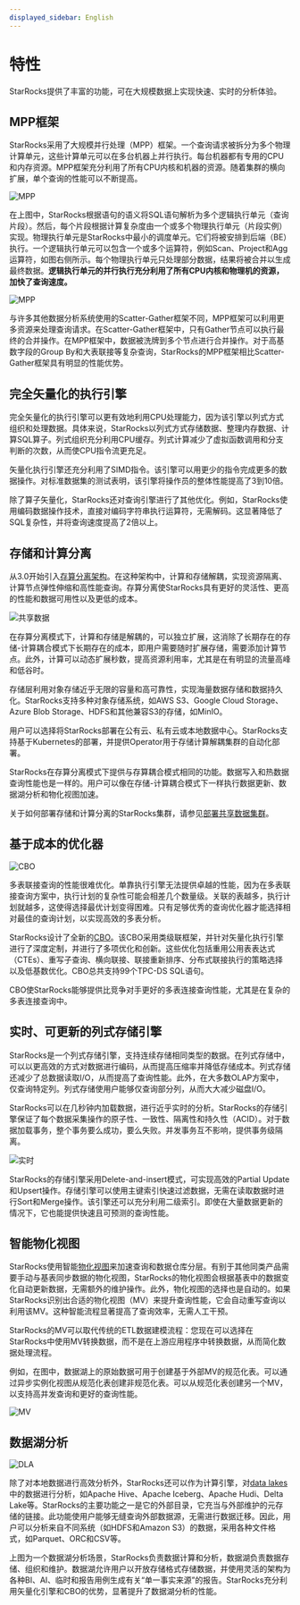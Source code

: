 ```yaml
---
displayed_sidebar: English
---
```


# 特性

StarRocks提供了丰富的功能，可在大规模数据上实现快速、实时的分析体验。

## MPP框架

StarRocks采用了大规模并行处理（MPP）框架。一个查询请求被拆分为多个物理计算单元，这些计算单元可以在多台机器上并行执行。每台机器都有专用的CPU和内存资源。MPP框架充分利用了所有CPU内核和机器的资源。随着集群的横向扩展，单个查询的性能可以不断提高。

![MPP](../assets/1.1-3-mpp.png)

在上图中，StarRocks根据语句的语义将SQL语句解析为多个逻辑执行单元（查询片段）。然后，每个片段根据计算复杂度由一个或多个物理执行单元（片段实例）实现。物理执行单元是StarRocks中最小的调度单元。它们将被安排到后端（BE）执行。一个逻辑执行单元可以包含一个或多个运算符，例如Scan、Project和Agg运算符，如图右侧所示。每个物理执行单元只处理部分数据，结果将被合并以生成最终数据。**逻辑执行单元的并行执行充分利用了所有CPU内核和物理机的资源，加快了查询速度。**

![MPP](../assets/1.1-4-mpp.png)

与许多其他数据分析系统使用的Scatter-Gather框架不同，MPP框架可以利用更多资源来处理查询请求。在Scatter-Gather框架中，只有Gather节点可以执行最终的合并操作。在MPP框架中，数据被洗牌到多个节点进行合并操作。对于高基数字段的Group By和大表联接等复杂查询，StarRocks的MPP框架相比Scatter-Gather框架具有明显的性能优势。

## 完全矢量化的执行引擎

完全矢量化的执行引擎可以更有效地利用CPU处理能力，因为该引擎以列式方式组织和处理数据。具体来说，StarRocks以列式方式存储数据、整理内存数据、计算SQL算子。列式组织充分利用CPU缓存。列式计算减少了虚拟函数调用和分支判断的次数，从而使CPU指令流更充足。

矢量化执行引擎还充分利用了SIMD指令。该引擎可以用更少的指令完成更多的数据操作。对标准数据集的测试表明，该引擎将操作员的整体性能提高了3到10倍。

除了算子矢量化，StarRocks还对查询引擎进行了其他优化。例如，StarRocks使用编码数据操作技术，直接对编码字符串执行运算符，无需解码。这显著降低了SQL复杂性，并将查询速度提高了2倍以上。

## 存储和计算分离

从3.0开始引入[存算分离架构](./Architecture.md)。在这种架构中，计算和存储解耦，实现资源隔离、计算节点弹性伸缩和高性能查询。存算分离使StarRocks具有更好的灵活性、更高的性能和数据可用性以及更低的成本。

![共享数据](../assets/share_data_arch.png)

在存算分离模式下，计算和存储是解耦的，可以独立扩展，这消除了长期存在的存储-计算耦合模式下长期存在的成本，即用户需要随时扩展存储，需要添加计算节点。此外，计算可以动态扩展秒数，提高资源利用率，尤其是在有明显的流量高峰和低谷时。

存储层利用对象存储近乎无限的容量和高可靠性，实现海量数据存储和数据持久化。StarRocks支持多种对象存储系统，如AWS S3、Google Cloud Storage、Azure Blob Storage、HDFS和其他兼容S3的存储，如MinIO。

用户可以选择将StarRocks部署在公有云、私有云或本地数据中心。StarRocks支持基于Kubernetes的部署，并提供Operator用于存储计算解耦集群的自动化部署。

StarRocks在存算分离模式下提供与存算耦合模式相同的功能。数据写入和热数据查询性能也是一样的。用户可以像在存储-计算耦合模式下一样执行数据更新、数据湖分析和物化视图加速。

关于如何部署存储和计算分离的StarRocks集群，请参见[部署共享数据集群](../deployment/shared_data/s3.md)。

## 基于成本的优化器

![CBO](../assets/1.1-5-cbo.png)

多表联接查询的性能很难优化。单靠执行引擎无法提供卓越的性能，因为在多表联接查询方案中，执行计划的复杂性可能会相差几个数量级。关联的表越多，执行计划就越多，这使得选择最优计划变得困难。只有足够优秀的查询优化器才能选择相对最佳的查询计划，以实现高效的多表分析。

StarRocks设计了全新的[CBO](../using_starrocks/Cost_based_optimizer.md)。该CBO采用类级联框架，并针对矢量化执行引擎进行了深度定制，并进行了多项优化和创新。这些优化包括重用公用表表达式（CTEs）、重写子查询、横向联接、联接重新排序、分布式联接执行的策略选择以及低基数优化。CBO总共支持99个TPC-DS SQL语句。

CBO使StarRocks能够提供比竞争对手更好的多表连接查询性能，尤其是在复杂的多表连接查询中。

## 实时、可更新的列式存储引擎

StarRocks是一个列式存储引擎，支持连续存储相同类型的数据。在列式存储中，可以以更高效的方式对数据进行编码，从而提高压缩率并降低存储成本。列式存储还减少了总数据读取I/O，从而提高了查询性能。此外，在大多数OLAP方案中，仅查询特定列。列式存储使用户能够仅查询部分列，从而大大减少磁盘I/O。

StarRocks可以在几秒钟内加载数据，进行近乎实时的分析。StarRocks的存储引擎保证了每个数据采集操作的原子性、一致性、隔离性和持久性（ACID）。对于数据加载事务，整个事务要么成功，要么失败。并发事务互不影响，提供事务级隔离。

![实时](../assets/1.1-6-realtime.png)

StarRocks的存储引擎采用Delete-and-insert模式，可实现高效的Partial Update和Upsert操作。存储引擎可以使用主键索引快速过滤数据，无需在读取数据时进行Sort和Merge操作。该引擎还可以充分利用二级索引。即使在大量数据更新的情况下，它也能提供快速且可预测的查询性能。

## 智能物化视图

StarRocks使用智能[物化视图](../using_starrocks/Materialized_view.md)来加速查询和数据仓库分层。有别于其他同类产品需要手动与基表同步数据的物化视图，StarRocks的物化视图会根据基表中的数据变化自动更新数据，无需额外的维护操作。此外，物化视图的选择也是自动的。如果StarRocks识别出合适的物化视图（MV）来提升查询性能，它会自动重写查询以利用该MV。这种智能流程显著提高了查询效率，无需人工干预。

StarRocks的MV可以取代传统的ETL数据建模流程：您现在可以选择在StarRocks中使用MV转换数据，而不是在上游应用程序中转换数据，从而简化数据处理流程。

例如，在图中，数据湖上的原始数据可用于创建基于外部MV的规范化表。可以通过异步实例化视图从规范化表创建非规范化表。可以从规范化表创建另一个MV，以支持高并发查询和更好的查询性能。

![MV](../assets/1.1-7-mv.png)

## 数据湖分析

![DLA](../assets/1.1-8-dla.png)

除了对本地数据进行高效分析外，StarRocks还可以作为计算引擎，对[data lakes](../data_source/catalog/catalog_overview.md)中的数据进行分析，如Apache Hive、Apache Iceberg、Apache Hudi、Delta Lake等。StarRocks的主要功能之一是它的外部目录，它充当与外部维护的元存储的链接。此功能使用户能够无缝查询外部数据源，无需进行数据迁移。因此，用户可以分析来自不同系统（如HDFS和Amazon S3）的数据，采用各种文件格式，如Parquet、ORC和CSV等。

上图为一个数据湖分析场景，StarRocks负责数据计算和分析，数据湖负责数据存储、组织和维护。数据湖允许用户以开放存储格式存储数据，并使用灵活的架构为各种BI、AI、临时和报告用例生成有关“单一事实来源”的报告。StarRocks充分利用矢量化引擎和CBO的优势，显著提升了数据湖分析的性能。

